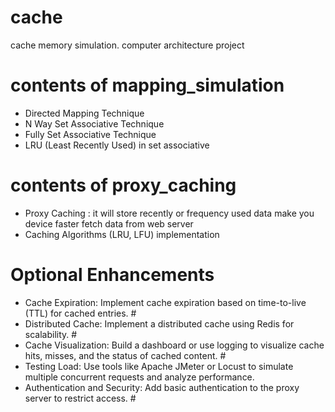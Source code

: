 # cache
cache memory simulation. computer architecture project

# contents of mapping_simulation
- Directed Mapping Technique
- N Way Set Associative Technique
- Fully Set Associative Technique
- LRU (Least Recently Used) in set associative

# contents of proxy_caching
  - Proxy Caching : it will store recently or frequency used data make you device faster fetch data from web server
  - Caching Algorithms (LRU, LFU) implementation


# Optional Enhancements
- Cache Expiration: Implement cache expiration based on time-to-live (TTL) for cached entries. # 
- Distributed Cache: Implement a distributed cache using Redis for scalability. #
- Cache Visualization: Build a dashboard or use logging to visualize cache hits, misses, and the status of cached content. #
- Testing Load: Use tools like Apache JMeter or Locust to simulate multiple concurrent requests and analyze performance.
- Authentication and Security: Add basic authentication to the proxy server to restrict access. #

